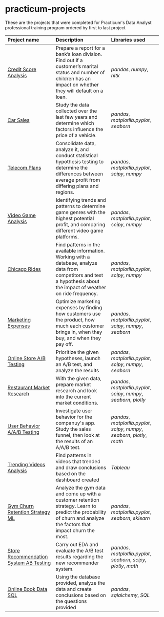 # practicum-projects
These are the projects that were completed for Practicum's Data Analyst professional training program ordered by first to last project

| Project name | Description | Libraries used | 
| :---------------------- | :---------------------- | :---------------------- |
| [Credit Score Analysis](credit_score) | Prepare a report for a bank’s loan division. Find out if a customer’s marital status and number of children has an impact on whether they will default on a loan. | *pandas*, *numpy*, *nltk* |
| [Car Sales](car_sales) | Study the data collected over the last few years and determine which factors influence the price of a vehicle. | *pandas*, *matplotlib.pyplot*, *seaborn* |
| [Telecom Plans](telecom_plans) | Consolidate data, analyze it, and conduct statistical hypothesis testing to determine the differences between average profit from differing plans and regions. | *pandas*, *matplotlib.pyplot*, *scipy*, *numpy* |
| [Video Game Analysis](video_game) | Identifying trends and patterns to determine game genres with the highest potential profit, and comparing different video game platforms. | *pandas*, *matplotlib.pyplot*, *scipy*, *numpy* |
| [Chicago Rides](chicago_rides) | Find patterns in the available information. Working with a database, analyze data from competitors and test a hypothesis about the impact of weather on ride frequency. | *pandas*, *matplotlib.pyplot*, *scipy*, *numpy* |
| [Marketing Expenses](marketing_expenses) | Optimize marketing expenses by finding how customers use the product, how much each customer brings in, when they buy, and when they pay off. | *pandas*, *matplotlib.pyplot*, *scipy*, *numpy*, *seaborn* |
| [Online Store A/B Testing](online_store) | Prioritize the given hypotheses, launch an A/B test, and analyze the results | *pandas*, *matplotlib.pyplot*, *scipy*, *numpy*, *seaborn* |
| [Restaurant Market Research](restaurant_research) | With the given data, prepare market research and look into the current market conditions. | *pandas*, *matplotlib.pyplot*, *scipy*, *numpy*, *seaborn*, *plotly* |
| [User Behavior A/A/B Testing](user_font) | Investigate user behavior for the companuy's app. Study the sales funnel, then look at the results of an A/A/B test.  | *pandas*, *matplotlib.pyplot*, *scipy*, *numpy*, *seaborn*, *plotly*, *math* |
| [Trending Videos Analysis](trending_videos) | Find patterns in videos that trended and draw conclusions based on the dashboard created  | *Tableau* |
| [Gym Churn Retention Strategy ML](gym_churn) | Analyze the gym data and come up with a customer retention strategy. Learn to predict the probability of churn and analyze the factors that impact churn the most. | *pandas*, *matplotlib.pyplot*, *seaborn*, *sklearn* |
| [Store Recommendation System AB Testing](recommendation_system) | Carry out EDA and evaluate the A/B test results regarding the new recommender system. | *pandas*, *matplotlib.pyplot*, *seaborn*, *scipy*, *plotly*, *math* |
| [Online Book Data SQL](book_data) | Using the database provided, analyze the data and create conclusions based on the questions provided | *pandas*, *sqlalchemy*, *SQL* |
